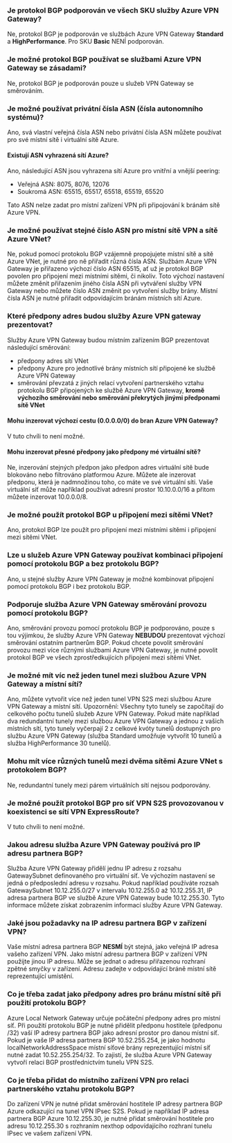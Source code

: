 ### <a name="is-bgp-supported-on-all-azure-vpn-gateway-skus"></a>Je protokol BGP podporován ve všech SKU služby Azure VPN Gateway?
Ne, protokol BGP je podporován ve službách Azure VPN Gateway **Standard** a **HighPerformance**. Pro SKU **Basic** NENÍ podporován.

### <a name="can-i-use-bgp-with-azure-policybased-vpn-gateways"></a>Je možné protokol BGP používat se službami Azure VPN Gateway se zásadami?
Ne, protokol BGP je podporován pouze u služeb VPN Gateway se směrováním.

### <a name="can-i-use-private-asns-autonomous-system-numbers"></a>Je možné používat privátní čísla ASN (čísla autonomního systému)?
Ano, svá vlastní veřejná čísla ASN nebo privátní čísla ASN můžete používat pro své místní sítě i virtuální sítě Azure.

#### <a name="are-there-asns-reserved-by-azure"></a>Existují ASN vyhrazená sítí Azure?
Ano, následující ASN jsou vyhrazena sítí Azure pro vnitřní a vnější peering:

* Veřejná ASN: 8075, 8076, 12076
* Soukromá ASN: 65515, 65517, 65518, 65519, 65520

Tato ASN nelze zadat pro místní zařízení VPN při připojování k bránám sítě Azure VPN.

### <a name="can-i-use-the-same-asn-for-both-onpremises-vpn-networks-and-azure-vnets"></a>Je možné používat stejné číslo ASN pro místní sítě VPN a sítě Azure VNet?
Ne, pokud pomocí protokolu BGP vzájemně propojujete místní sítě a sítě Azure VNet, je nutné pro ně přiřadit různá čísla ASN. Službám Azure VPN Gateway je přiřazeno výchozí číslo ASN 65515, ať už je protokol BGP povolen pro připojení mezi místními sítěmi, či nikoliv. Toto výchozí nastavení můžete změnit přiřazením jiného čísla ASN při vytváření služby VPN Gateway nebo můžete číslo ASN změnit po vytvoření služby brány. Místní čísla ASN je nutné přiřadit odpovídajícím bránám místních sítí Azure.

### <a name="what-address-prefixes-will-azure-vpn-gateways-advertise-to-me"></a>Které předpony adres budou služby Azure VPN gateway prezentovat?
Služby Azure VPN Gateway budou místním zařízením BGP prezentovat následující směrování:

* předpony adres sítí VNet
* předpony Azure pro jednotlivé brány místních sítí připojené ke službě Azure VPN Gateway
* směrování převzatá z jiných relací vytvoření partnerského vztahu protokolu BGP připojených ke službě Azure VPN Gateway, **kromě výchozího směrování nebo směrování překrytých jinými předponami sítě VNet**

#### <a name="can-i-advertise-default-route-00000-to-azure-vpn-gateways"></a>Mohu inzerovat výchozí cestu (0.0.0.0/0) do bran Azure VPN Gateway?
V tuto chvíli to není možné.

#### <a name="can-i-advertise-the-exact-prefixes-as-my-virtual-network-prefixes"></a>Mohu inzerovat přesné předpony jako předpony mé virtuální sítě?
Ne, inzerování stejných předpon jako předpon adres virtuální sítě bude blokováno nebo filtrováno platformou Azure. Můžete ale inzerovat předponu, která je nadmnožinou toho, co máte ve své virtuální síti. Vaše virtuální síť může například používat adresní prostor 10.10.0.0/16 a přitom můžete inzerovat 10.0.0.0/8.

### <a name="can-i-use-bgp-with-my-vnettovnet-connections"></a>Je možné použít protokol BGP u připojení mezi sítěmi VNet?
Ano, protokol BGP lze použít pro připojení mezi místními sítěmi i připojení mezi sítěmi VNet.

### <a name="can-i-mix-bgp-with-nonbgp-connections-for-my-azure-vpn-gateways"></a>Lze u služeb Azure VPN Gateway používat kombinaci připojení pomocí protokolu BGP a bez protokolu BGP?
Ano, u stejné služby Azure VPN Gateway je možné kombinovat připojení pomocí protokolu BGP i bez protokolu BGP.

### <a name="does-azure-vpn-gateway-support-bgp-transit-routing"></a>Podporuje služba Azure VPN Gateway směrování provozu pomocí protokolu BGP?
Ano, směrování provozu pomocí protokolu BGP je podporováno, pouze s tou výjimkou, že služby Azure VPN Gateway **NEBUDOU** prezentovat výchozí směrování ostatním partnerům BGP. Pokud chcete povolit směrování provozu mezi více různými službami Azure VPN Gateway, je nutné povolit protokol BGP ve všech zprostředkujících připojení mezi sítěmi VNet.

### <a name="can-i-have-more-than-one-tunnels-between-azure-vpn-gateway-and-my-onpremises-network"></a>Je možné mít víc než jeden tunel mezi službou Azure VPN Gateway a místní sítí?
Ano, můžete vytvořit více než jeden tunel VPN S2S mezi službou Azure VPN Gateway a místní sítí. Upozornění: Všechny tyto tunely se započítají do celkového počtu tunelů služeb Azure VPN Gateway. Pokud máte například dva redundantní tunely mezi službou Azure VPN Gateway a jednou z vašich místních sítí, tyto tunely vyčerpají 2 z celkové kvóty tunelů dostupných pro službu Azure VPN Gateway (služba Standard umožňuje vytvořit 10 tunelů a služba HighPerformance 30 tunelů).

### <a name="can-i-have-multiple-tunnels-between-two-azure-vnets-with-bgp"></a>Mohu mít více různých tunelů mezi dvěma sítěmi Azure VNet s protokolem BGP?
Ne, redundantní tunely mezi párem virtuálních sítí nejsou podporovány.

### <a name="can-i-use-bgp-for-s2s-vpn-in-an-expressroutes2s-vpn-coexistence-configuration"></a>Je možné použít protokol BGP pro síť VPN S2S provozovanou v koexistenci se sítí VPN ExpressRoute?
V tuto chvíli to není možné.

### <a name="what-address-does-azure-vpn-gateway-use-for-bgp-peer-ip"></a>Jakou adresu služba Azure VPN Gateway používá pro IP adresu partnera BGP?
Služba Azure VPN Gateway přidělí jednu IP adresu z rozsahu GatewaySubnet definovaného pro virtuální síť. Ve výchozím nastavení se jedná o předposlední adresu v rozsahu. Pokud například používáte rozsah GatewaySubnet 10.12.255.0/27 v intervalu 10.12.255.0 až 10.12.255.31, IP adresa partnera BGP ve službě Azure VPN Gateway bude 10.12.255.30. Tyto informace můžete získat zobrazením informací služby Azure VPN Gateway.

### <a name="what-are-the-requirements-for-the-bgp-peer-ip-addresses-on-my-vpn-device"></a>Jaké jsou požadavky na IP adresu partnera BGP v zařízení VPN?
Vaše místní adresa partnera BGP **NESMÍ** být stejná, jako veřejná IP adresa vašeho zařízení VPN. Jako místní adresu partnera BGP v zařízení VPN použijte jinou IP adresu. Může se jednat o adresu přiřazenou rozhraní zpětné smyčky v zařízení. Adresu zadejte v odpovídající bráně místní sítě reprezentující umístění.

### <a name="what-should-i-specify-as-my-address-prefixes-for-the-local-network-gateway-when-i-use-bgp"></a>Co je třeba zadat jako předpony adres pro bránu místní sítě při použití protokolu BGP?
Azure Local Network Gateway určuje počáteční předpony adres pro místní síť. Při použití protokolu BGP je nutné přidělit předponu hostitele (předponu /32) vaší IP adresy partnera BGP jako adresní prostor pro danou místní síť. Pokud je vaše IP adresa partnera BGP 10.52.255.254, je jako hodnotu localNetworkAddressSpace místní síťové brány reprezentující místní síť nutné zadat 10.52.255.254/32. To zajistí, že služba Azure VPN Gateway vytvoří relaci BGP prostřednictvím tunelu VPN S2S.

### <a name="what-should-i-add-to-my-onpremises-vpn-device-for-the-bgp-peering-session"></a>Co je třeba přidat do místního zařízení VPN pro relaci partnerského vztahu protokolu BGP?
Do zařízení VPN je nutné přidat směrování hostitele IP adresy partnera BGP Azure odkazující na tunel VPN IPsec S2S. Pokud je například IP adresa partnera BGP Azure 10.12.255.30, je nutné přidat směrování hostitele pro adresu 10.12.255.30 s rozhraním nexthop odpovídajícího rozhraní tunelu IPsec ve vašem zařízení VPN.



<!--HONumber=Nov16_HO2-->


